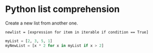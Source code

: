 # Python list comprehension

Create a new list from another one.

`newlist = [expression for item in iterable if condition == True]`

```python
myList = [2, 3, 5, 1]
myNewList = [x * 2 for x in myList if x > 2]
```
